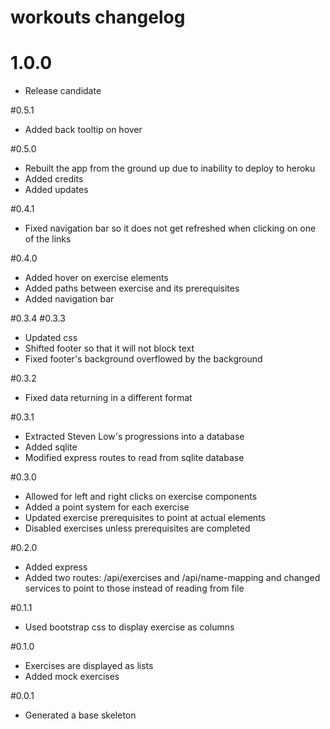 # workouts changelog #

# 1.0.0
 - Release candidate

#0.5.1
 - Added back tooltip on hover

#0.5.0
 - Rebuilt the app from the ground up due to inability to deploy to heroku
 - Added credits
 - Added updates

#0.4.1
 - Fixed navigation bar so it does not get refreshed when clicking on one of the links

#0.4.0
 - Added hover on exercise elements
 - Added paths between exercise and its prerequisites
 - Added navigation bar

#0.3.4
#0.3.3
 - Updated css
 - Shifted footer so that it will not block text
 - Fixed footer's background overflowed by the background

#0.3.2
 - Fixed data returning in a different format

#0.3.1
 - Extracted Steven Low's progressions into a database
 - Added sqlite
 - Modified express routes to read from sqlite database

#0.3.0
 - Allowed for left and right clicks on exercise components
 - Added a point system for each exercise
 - Updated exercise prerequisites to point at actual elements
 - Disabled exercises unless prerequisites are completed
 
#0.2.0
 - Added express
 - Added two routes: /api/exercises and /api/name-mapping and changed services to point to those instead of reading from file
 
#0.1.1
 - Used bootstrap css to display exercise as columns
 
#0.1.0
 - Exercises are displayed as lists
 - Added mock exercises

#0.0.1
 - Generated a base skeleton
